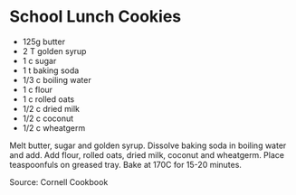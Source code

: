 # School Lunch Cookies

* 125g butter
* 2 T golden syrup
* 1 c sugar
* 1 t baking soda
* 1/3 c boiling water
* 1 c flour
* 1 c rolled oats
* 1/2 c dried milk
* 1/2 c coconut
* 1/2 c wheatgerm

Melt butter, sugar and golden syrup.  Dissolve baking soda in boiling water and add.  Add flour, rolled oats, dried milk, coconut and wheatgerm.  Place teaspoonfuls on greased tray.  Bake at 170C for 15-20 minutes.

Source: Cornell Cookbook


